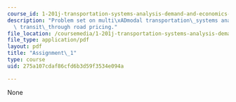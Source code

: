 ```yaml
---
course_id: 1-201j-transportation-systems-analysis-demand-and-economics-fall-2008
description: "Problem set on multi\xADmodal transportation\_systems analysis and financing\
  \ transit\_through road pricing."
file_location: /coursemedia/1-201j-transportation-systems-analysis-demand-and-economics-fall-2008/275a107cdaf86cfd6b3d59f3534e094a_MIT1_201JF08_hw_1.pdf
file_type: application/pdf
layout: pdf
title: "Assignment\_1"
type: course
uid: 275a107cdaf86cfd6b3d59f3534e094a

---
```

None